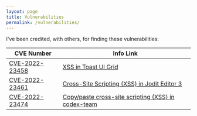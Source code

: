 ```yaml
---
layout: page
title: Vulnerabilities
permalink: /vulnerabilities/
---
```


I've been credited, with others, for finding these vulnerabilities:

| CVE Number | Info Link |
| -- | -- |
| [CVE-2022-23458](https://nvd.nist.gov/vuln/detail/CVE-2022-23458) | [XSS in Toast UI Grid](https://securitylab.github.com/advisories/GHSL-2022-029_nhn_tui_grid/) |
| [CVE-2022-23461](https://nvd.nist.gov/vuln/detail/CVE-2022-23461) | [Cross-Site Scripting (XSS) in Jodit Editor 3](https://securitylab.github.com/advisories/GHSL-2022-030_xdan_jodit/) |
| [CVE-2022-23474](https://nvd.nist.gov/vuln/detail/CVE-2022-23474) | [Copy/paste cross-site scripting (XSS) in codex-team](https://securitylab.github.com/advisories/GHSL-2022-028_codex-team_editor_js/) |
